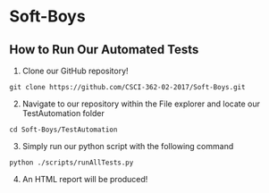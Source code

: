 # Soft-Boys
## How to Run Our Automated Tests
1. Clone our GitHub repository!
```
git clone https://github.com/CSCI-362-02-2017/Soft-Boys.git
```
2. Navigate to our repository within the File explorer and locate our TestAutomation folder
```
cd Soft-Boys/TestAutomation
```
3. Simply run our python script with the following command
```
python ./scripts/runAllTests.py
```
4. An HTML report will be produced! 

